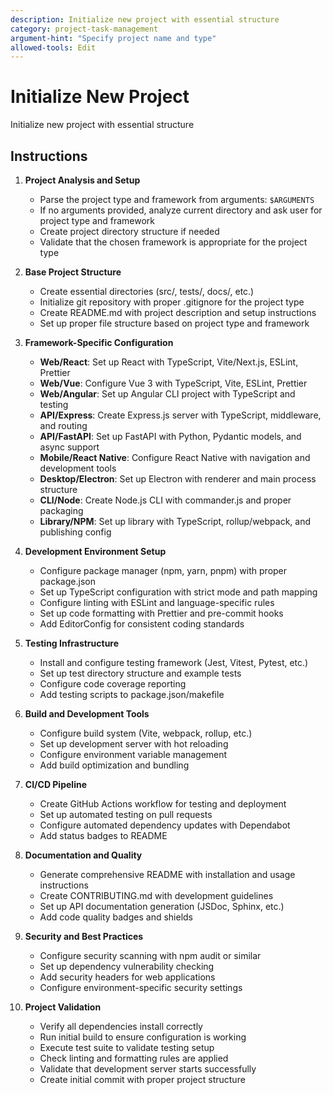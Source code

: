 ```yaml
---
description: Initialize new project with essential structure
category: project-task-management
argument-hint: "Specify project name and type"
allowed-tools: Edit
---
```


# Initialize New Project

Initialize new project with essential structure

## Instructions

1. **Project Analysis and Setup**
   - Parse the project type and framework from arguments: `$ARGUMENTS`
   - If no arguments provided, analyze current directory and ask user for project type and framework
   - Create project directory structure if needed
   - Validate that the chosen framework is appropriate for the project type

2. **Base Project Structure**
   - Create essential directories (src/, tests/, docs/, etc.)
   - Initialize git repository with proper .gitignore for the project type
   - Create README.md with project description and setup instructions
   - Set up proper file structure based on project type and framework

3. **Framework-Specific Configuration**
   - **Web/React**: Set up React with TypeScript, Vite/Next.js, ESLint, Prettier
   - **Web/Vue**: Configure Vue 3 with TypeScript, Vite, ESLint, Prettier
   - **Web/Angular**: Set up Angular CLI project with TypeScript and testing
   - **API/Express**: Create Express.js server with TypeScript, middleware, and routing
   - **API/FastAPI**: Set up FastAPI with Python, Pydantic models, and async support
   - **Mobile/React Native**: Configure React Native with navigation and development tools
   - **Desktop/Electron**: Set up Electron with renderer and main process structure
   - **CLI/Node**: Create Node.js CLI with commander.js and proper packaging
   - **Library/NPM**: Set up library with TypeScript, rollup/webpack, and publishing config

4. **Development Environment Setup**
   - Configure package manager (npm, yarn, pnpm) with proper package.json
   - Set up TypeScript configuration with strict mode and path mapping
   - Configure linting with ESLint and language-specific rules
   - Set up code formatting with Prettier and pre-commit hooks
   - Add EditorConfig for consistent coding standards

5. **Testing Infrastructure**
   - Install and configure testing framework (Jest, Vitest, Pytest, etc.)
   - Set up test directory structure and example tests
   - Configure code coverage reporting
   - Add testing scripts to package.json/makefile

6. **Build and Development Tools**
   - Configure build system (Vite, webpack, rollup, etc.)
   - Set up development server with hot reloading
   - Configure environment variable management
   - Add build optimization and bundling

7. **CI/CD Pipeline**
   - Create GitHub Actions workflow for testing and deployment
   - Set up automated testing on pull requests
   - Configure automated dependency updates with Dependabot
   - Add status badges to README

8. **Documentation and Quality**
   - Generate comprehensive README with installation and usage instructions
   - Create CONTRIBUTING.md with development guidelines
   - Set up API documentation generation (JSDoc, Sphinx, etc.)
   - Add code quality badges and shields

9. **Security and Best Practices**
   - Configure security scanning with npm audit or similar
   - Set up dependency vulnerability checking
   - Add security headers for web applications
   - Configure environment-specific security settings

10. **Project Validation**
    - Verify all dependencies install correctly
    - Run initial build to ensure configuration is working
    - Execute test suite to validate testing setup
    - Check linting and formatting rules are applied
    - Validate that development server starts successfully
    - Create initial commit with proper project structure
